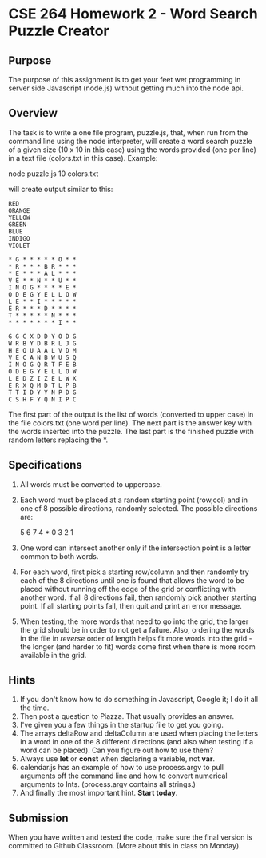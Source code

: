 # CSE 264 Homework 2 - Word Search Puzzle Creator

## Purpose

The purpose of this assignment is to get your feet wet programming in server side Javascript (node.js) without getting much into the node api.

## Overview

The task is to write a one file program, puzzle.js, that, when run from the command line using the node interpreter, will create a word search puzzle of a given size (10 x 10 in this case) using the words provided (one per line) in a text file (colors.txt in this case). Example:

node puzzle.js 10 colors.txt 

will create output similar to this:

    RED
    ORANGE
    YELLOW
    GREEN
    BLUE
    INDIGO
    VIOLET

    * G * * * * * O * *
    * R * * * B R * * *
    * E * * * A L * * *
    V E * * N * * U * *
    I N O G * * * * E *
    O D E G Y E L L O W
    L E * * I * * * * *
    E R * * * D * * * *
    T * * * * * N * * *
    * * * * * * * I * *

    G G C X D D Y O D G
    W R B Y D B R L J G
    H E Q U A A L V D M
    V E C A N B W U S Q
    I N O G Q R T F E B
    O D E G Y E L L O W
    L E D Z I Z E L W X
    E R X Q M D T L P B
    T T I D Y Y N P D G
    C S H F Y Q N I P C

The first part of the output is the list of words (converted to upper case) in the file colors.txt (one word per line). The next part is the answer key with the words inserted into the puzzle. The last part is the finished puzzle with random letters replacing the *.

## Specifications

1. All words must be converted to uppercase. 
2. Each word must be placed at a random starting point (row,col) and in one of 8 possible directions, randomly selected. The possible directions are:

    5 6 7
    4 * 0
    3 2 1
3. One word can intersect another only if the intersection point is a letter common to both words.
4. For each word, first pick a starting row/column and then randomly try each of the 8 directions until one is found that allows the word to be placed without running off the edge of the grid or conflicting with another word. If all 8 directions fail, then randomly pick another starting point. If all starting points fail, then quit and print an error message.
5. When testing, the more words that need to go into the grid, the larger the grid should be in order to not get a failure. Also, ordering the words in the file in <i>reverse</i> order of length helps fit more words into the grid - the longer (and harder to fit) words come first when there is more room available in the grid.

## Hints

1. If you don't know how to do something in Javascript, Google it; I do it all the time.
2. Then post a question to Piazza. That usually provides an answer.
3. I've given you a few things in the startup file to get you going.
4. The arrays deltaRow and deltaColumn are used when placing the letters in a word in one of the 8 different directions (and also when testing if a word can be placed). Can you figure out how to use them?
5. Always use <b>let</b> or <b>const</b> when declaring a variable, not <b>var</b>.
6. calendar.js has an example of how to use process.argv to pull arguments off the command line and how to convert numerical arguments to Ints. (process.argv contains all strings.)
7. And finally the most important hint. <b>Start today</b>.

## Submission

When you have written and tested the code, make sure the final version is committed to Github Classroom. (More about this in class on Monday). 